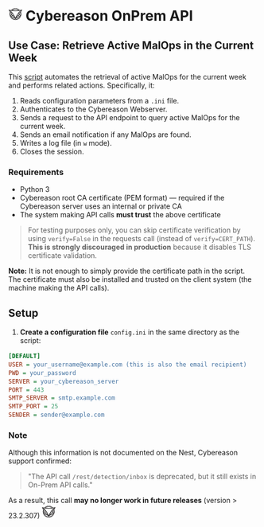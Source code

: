 # ![Cyb](cyb.png) Cybereason OnPrem API 

## Use Case: Retrieve Active MalOps in the Current Week
This [script](./getMalops.py) automates the retrieval of active MalOps for the current week and performs related actions. Specifically, it:

1. Reads configuration parameters from a `.ini` file.  
2. Authenticates to the Cybereason Webserver.  
3. Sends a request to the API endpoint to query active MalOps for the current week.  
4. Sends an email notification if any MalOps are found.  
5. Writes a log file (in `w` mode).  
6. Closes the session.

### Requirements

- Python 3  
- Cybereason root CA certificate (PEM format) — required if the Cybereason server uses an internal or private CA  
- The system making API calls **must trust** the above certificate

> For testing purposes only, you can skip certificate verification by using `verify=False` in the requests call (instead of `verify=CERT_PATH`). **This is strongly discouraged in production** because it disables TLS certificate validation.

**Note:** It is not enough to simply provide the certificate path in the script. The certificate must also be installed and trusted on the client system (the machine making the API calls).


## Setup

1. **Create a configuration file** `config.ini` in the same directory as the script:

```ini
[DEFAULT]
USER = your_username@example.com (this is also the email recipient)
PWD = your_password
SERVER = your_cybereason_server
PORT = 443
SMTP_SERVER = smtp.example.com
SMTP_PORT = 25
SENDER = sender@example.com
```

### Note

Although this information is not documented on the Nest, Cybereason support confirmed:

> "The API call `/rest/detection/inbox` is deprecated, but it still exists in On-Prem API calls."

As a result, this call **may no longer work in future releases** (version > 23.2.307) ![Cyb](cyb.png)

